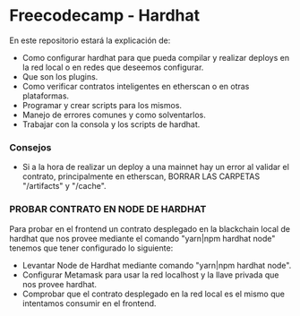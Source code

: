 # Freecodecamp - Hardhat

En este repositorio estará la explicación de:

- Como configurar hardhat para que pueda compilar y realizar deploys en la red local o en redes que deseemos configurar.
- Que son los plugins.
- Como verificar contratos inteligentes en etherscan o en otras plataformas.
- Programar y crear scripts para los mismos.
- Manejo de errores comunes y como solventarlos.
- Trabajar con la consola y los scripts de hardhat.

### Consejos

- Si a la hora de realizar un deploy a una mainnet hay un error al validar el contrato, principalmente en etherscan, BORRAR LAS CARPETAS "/artifacts" y "/cache".

### PROBAR CONTRATO EN NODE DE HARDHAT

Para probar en el frontend un contrato desplegado en la blackchain local de hardhat que nos provee mediante el comando "yarn|npm hardhat node" tenemos que tener configurado lo siguiente:

- Levantar Node de Hardhat mediante comando "yarn|npm hardhat node".
- Configurar Metamask para usar la red localhost y la llave privada que nos provee hardhat.
- Comprobar que el contrato desplegado en la red local es el mismo que intentamos consumir en el frontend.
